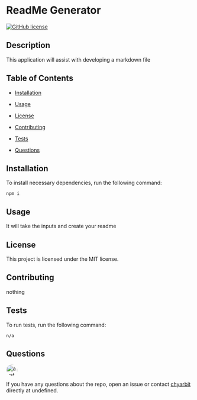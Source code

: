 
# ReadMe Generator
[![GitHub license](https://img.shields.io/badge/license-MIT-blue.svg)](https://github.com/chyarbit/readme-generator)

## Description

This application will assist with developing a markdown file 

## Table of Contents 

* [Installation](#installation)

* [Usage](#usage)

* [License](#license)

* [Contributing](#contributing)

* [Tests](#tests)

* [Questions](#questions)

## Installation

To install necessary dependencies, run the following command:

```
npm i
```

## Usage

It will take the inputs and create your readme

## License

This project is licensed under the MIT license.
  
## Contributing

nothing

## Tests

To run tests, run the following command:

```
n/a
```

## Questions

<img src="undefined" alt="avatar" style="border-radius: 16px" width="30" />

If you have any questions about the repo, open an issue or contact [chyarbit](undefined) directly at undefined.

